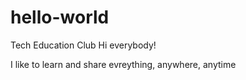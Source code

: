 # hello-world
Tech Education Club
Hi everybody!

I like to learn and share evreything, anywhere, anytime
